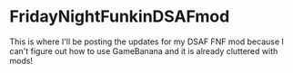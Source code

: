 # FridayNightFunkinDSAFmod
This is where I'll be posting the updates for my DSAF FNF mod because I can't figure out how to use GameBanana and it is already cluttered with mods!
